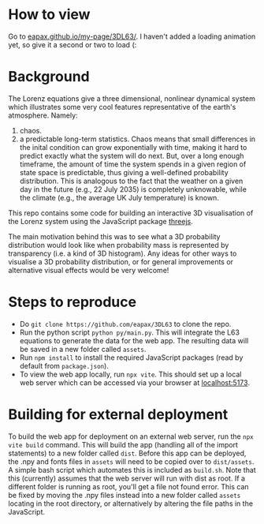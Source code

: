 # How to view

Go to 
[eapax.github.io/my-page/3DL63/](https://eapax.github.io/my-page/3DL63/).
I haven't added a loading animation yet, so give it a second or two to load (:

# Background

The Lorenz equations give a three dimensional, nonlinear dynamical system which 
illustrates some very cool features representative of the earth's atmosphere. 
Namely:
1. chaos.
2. a predictable long-term statistics.
Chaos means that small differences in the inital condition can grow 
exponentially with time, making it hard to predict exactly what
the system will do next. But, over a long enough timeframe, the amount
of time the system spends in a given region of state space is predictable,
thus giving a well-defined probability distribution.
This is analogous to the fact that the weather on a given day in the
future (e.g., 22 July 2035) is completely unknowable, while the climate
(e.g., the average UK July temperature) is known.

This repo contains some code for building an interactive 3D visualisation
of the Lorenz system using the JavaScript package
[threejs](https://threejs.org/). 

The main motivation behind this was to see what a 3D
probability distribution would look like when probability mass is
represented by transparency (i.e. a kind of 3D histogram). Any ideas for
other ways to visualise a 3D probability distribution, or for general
improvements or alternative visual effects would be very welcome! 

# Steps to reproduce

* Do `git clone https://github.com/eapax/3DL63` to clone the repo.
* Run the python script `python py/main.py`. This will integrate the L63
  equations to generate the data for the web app. The resulting data will
  be saved in a new folder called `assets`.
* Run `npm install` to install the required JavaScript packages (read by
  default from `package.json`).
* To view the web app locally, run `npx vite`. This should set up a local
  web server which can be accessed via your browser at
  [localhost:5173](http://localhost:5173/).

# Building for external deployment

To build the web app for deployment on an external web server,
run the `npx vite build` command. This will build the app
(handling all of the import statements) to a new folder called
`dist`. Before this app can be deployed, the .npy and fonts
files in `assets` will need to be copied over to `dist/assets`.
A simple bash script which automates this is included as `build.sh`.
Note that this (currently) assumes that the web server will run
with dist as root. If a different folder is running as root, you'll get a
file not found error. This can be fixed by moving the .npy files
instead into a new folder called `assets` locating in the root directory,
or alternatively by altering the file paths in the JavaScript.

